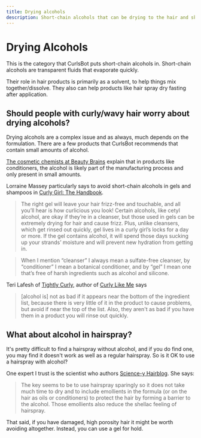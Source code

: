 ```yaml
---
title: Drying alcohols
description: Short-chain alcohols that can be drying to the hair and skin
---
```


# Drying Alcohols

This is the category that CurlsBot puts short-chain alcohols in. Short-chain alcohols are transparent fluids that evaporate quickly.

Their role in hair products is primarily as a solvent, to help things mix together/dissolve. They also can help products like hair spray dry fasting after application.


## Should people with curly/wavy hair worry about drying alcohols?

Drying alcohols are a complex issue and as always, much depends on the formulation. There are a few products that CurlsBot recommends that contain small amounts of alcohol.

[The cosmetic chemists at Beauty Brains](https://thebeautybrains.com/2014/04/why-is-there-isopropyl-alcohol-in-my-conditioner/) explain that  in products like conditioners, the alcohol is likely part of the manufacturing process and only present in small amounts.

Lorraine Massey particularly says to avoid short-chain alcohols in gels and shampoos in [Curly Girl: The Handbook](https://amzn.to/40b2Jfr).

> The right gel will leave your hair frizz-free and touchable, and all you’ll hear is how curlicious you look! Certain alcohols, like cetyl alcohol, are okay if they’re in a cleanser, but those used in gels can be extremely drying for hair and cause frizz. Plus, unlike cleansers, which get rinsed out quickly, gel lives in a curly girl’s locks for a day or more. If the gel contains alcohol, it will spend those days sucking up your strands’ moisture and will prevent new hydration from getting in.

> When I mention “cleanser” I always mean a sulfate-free cleanser, by “conditioner” I mean a botanical conditioner, and by “gel” I mean one that’s free of harsh ingredients such as alcohol and silicone.

Teri Lafesh of [Tightly Curly](http://www.tightlycurly.com/ingredients/), author of [Curly Like Me](https://amzn.to/41RIk05) says

>  [alcohol is] not as bad if it appears near the bottom of the ingredient list,  because there is very little of it in the product to cause problems, but  avoid if near the top of the list. Also, they aren't as bad if you have  them in a product you will rinse out quickly.

## What about alcohol in hairspray?

It's pretty difficult to find a hairspray without alcohol, and if you do find one, you may find it doesn't work as well as a regular hairspray. So is it OK to use a hairspray with alcohol?

One expert I trust is the scientist who authors [Science-y Hairblog](https://science-yhairblog.blogspot.com/2013/05/alcohol-in-hair-sprays.html). She says:

> The key seems to be to use hairspray sparingly so it does not take much  time to dry and to include emollients in the formula (or on the hair as  oils or conditioners) to protect the hair by forming a barrier to the  alcohol. Those emollients also reduce the shellac feeling of hairspray.

That said, if you have damaged, high porosity hair it might be worth avoiding altogether. Instead, you can use a gel for hold.
